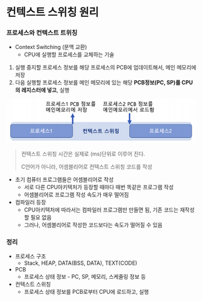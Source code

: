 # 컨텍스트 스위칭 원리





### 프로세스와 컨텍스트 트위칭

- Context Switching (문맥 교환)
  - CPU에 실행할 프로세스를 교체하는 기술

1. 실행 중지할 프로세스 정보를 해당 프로세스의 PCB에 업데이트해서, 메인 메모리에 저장
2. 다음 실행할 프로세스 정보를 메인 메모리에 있는 해당 **PCB정보(PC, SP)를 CPU의 레지스터에 넣고**, 실행

![img](../image/os_image26.png)

> 컨텍스트 스위칭 시간은 실제로 (ms)단위로 이루어 진다.
>
> C언어가 아니라, 어셈블리어로 컨텍스트 스위칭 코드를 작성





- 초기 컴퓨터 프로그램들은 어셈블리어로 작성
  - 서로 다른 CPU아키텍처가 등장할 때마다 매번 똑같은 프로그램 작성
  - 어셈블리어로 프로그램 작성 속도가 매우 떨어짐
- 컴파일러 등장
  - CPU아키텍처에 따라서는 컴파일러 프로그램만 만들면 됨, 기존 코드는 재작성할 필요 없음
  - 그러나, 어셈블리어로 작성한 코드보다는 속도가 떨어질 수 있음



### 정리

- 프로세스 구조
  - Stack, HEAP, DATA(BSS, DATA), TEXT(CODE)
- PCB
  - 프로세스 상태 정보 - PC, SP, 메모리, 스케줄링 정보 등
- 컨텍스트 스위칭
  - 프로세스 상태 정보를 PCB로부터 CPU에 로드하고, 실행





